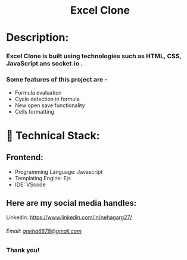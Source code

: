 <h1 align="center">
  Excel Clone
</h1>

# Description:

### Excel Clone is built using technologies such as HTML, CSS, JavaScript ans socket.io .
### Some features of this project are -
- Formula evaluation
- Cycle detection in formula
- New open save functionality
- Cells formatting
<!-- 
<img src="https://user-images.githubusercontent.com/57831888/102913495-d68fb680-44a4-11eb-8d2f-4e656ed66b4d.png" width="600px">
 -->
# 🚀 Technical Stack:

## Frontend:
- Programming Language: Javascript
- Templating Engine: Ejs
- IDE: VScode


<!-- ### Screenshots
<img src="https://user-images.githubusercontent.com/57831888/102913495-d68fb680-44a4-11eb-8d2f-4e656ed66b4d.png" width="400px"   > <img src="https://user-images.githubusercontent.com/57831888/102913487-d4c5f300-44a4-11eb-8efd-5469bf74305e.png" width="400px"  align="right" >
--- -->

## Here are my social media handles:

Linkedin: https://www.linkedin.com/in/nehagarg27/
<br />

###### Email: gneha6678@gmail.com

### Thank you!
